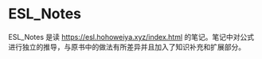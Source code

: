 # ESL_Notes
ESL_Notes 是读 https://esl.hohoweiya.xyz/index.html 的笔记。笔记中对公式进行独立的推导，与原书中的做法有所差异并且加入了知识补充和扩展部分。
